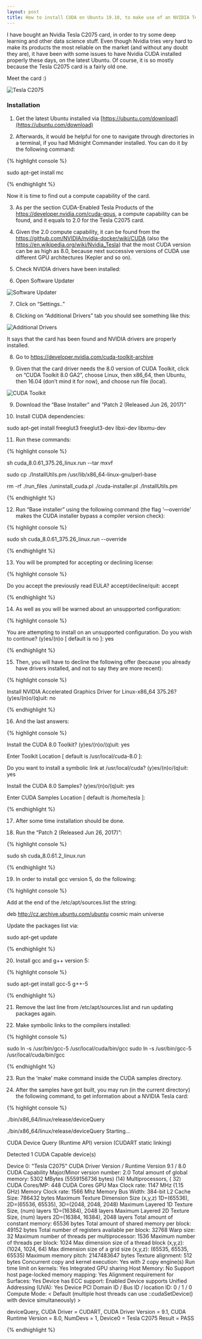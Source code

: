 ```yaml
---
layout: post
title: How to install CUDA on Ubuntu 19.10, to make use of an NVIDIA Tesla C2075 card
---
```


I have bought an Nvidia Tesla C2075 card, in order to try some deep learning and other data science stuff. Even though Nvidia tries very hard to make its products the most reliable on the market (and without any doubt they are), it have been with some issues to have Nvidia CUDA installed properly these days, on the latest Ubuntu. Of course, it is so mostly because the Tesla C2075 card is a fairly old one.

Meet the card :)

![Tesla C2075](/images/Tesla-C2075-1.png "Tesla C2075")

### Installation


1. Get the latest Ubuntu installed via [https://ubuntu.com/download](https://ubuntu.com/download)

2. Afterwards, it would be helpful for one to navigate through directories in a terminal, if you had Midnight Commander installed. You can do it by the following command:

{% highlight console %}

sudo apt-get install mc

{% endhighlight %}

Now it is time to find out a compute capability of the card.

3. As per the section CUDA-Enabled Tesla Products of the https://developer.nvidia.com/cuda-gpus, a compute capability can be found, and it equals to 2.0 for the Tesla C2075 card.

4. Given the 2.0 compute capability, it can be found from the https://github.com/NVIDIA/nvidia-docker/wiki/CUDA (also the https://en.wikipedia.org/wiki/Nvidia_Tesla) that the most CUDA version can be as high as 8.0, because next successive versions of CUDA use different GPU architectures (Kepler and so on).

5. Check NVIDIA drivers have been installed:
   
6. Open Software Updater
	
![Software Updater](/images/Tesla-C2075-2.png "Software Updater")

7. Click on “Settings..”

7. Clicking on “Additional Drivers” tab you should see something like this:

![Additional Drivers](/images/Tesla-C2075-3.png "Additional Drivers")

It says that the card has been found and NVIDIA drivers are properly installed.

8. Go to https://developer.nvidia.com/cuda-toolkit-archive

8. Given that the card driver needs the 8.0 version of CUDA Toolkit, click on “CUDA Toolkit 8.0 GA2”, choose Linux, then x86_64, then Ubuntu, then 16.04 (don’t mind it for now), and choose run file (local).

![CUDA Toolkit](/images/Tesla-C2075-4.png "CUDA Toolkit")

9. Download the “Base Installer” and “Patch 2 (Released Jun 26, 2017)”

9. Install CUDA dependencies:

sudo apt-get install freeglut3 freeglut3-dev libxi-dev libxmu-dev

11. Run these commands:

{% highlight console %}

sh cuda_8.0.61_375.26_linux.run --tar mxvf

sudo cp ./InstallUtils.pm /usr/lib/x86_64-linux-gnu/perl-base

rm -rf ./run_files ./uninstall_cuda.pl ./cuda-installer.pl ./InstallUtils.pm

{% endhighlight %}

12. Run “Base installer” using the following command (the flag ‘—override’ makes the CUDA installer bypass a compiler version check):

{% highlight console %}

sudo sh cuda_8.0.61_375.26_linux.run --override

{% endhighlight %}

13. You will be prompted for accepting or declining license:

{% highlight console %}

Do you accept the previously read EULA?
accept/decline/quit: accept

{% endhighlight %}

14. As well as you will be warned about an unsupported configuration:

{% highlight console %}

You are attempting to install on an unsupported configuration. Do you wish to continue?
(y)es/(n)o [ default is no ]: yes

{% endhighlight %}

15. Then, you will have to decline the following offer (because you already have drivers installed, and not to say they are more recent): 

{% highlight console %}

Install NVIDIA Accelerated Graphics Driver for Linux-x86_64 375.26?
(y)es/(n)o/(q)uit: no

{% endhighlight %}

16. And the last answers:

{% highlight console %}

Install the CUDA 8.0 Toolkit?
(y)es/(n)o/(q)uit: yes

Enter Toolkit Location
[ default is /usr/local/cuda-8.0 ]: 

Do you want to install a symbolic link at /usr/local/cuda?
(y)es/(n)o/(q)uit: yes

Install the CUDA 8.0 Samples?
(y)es/(n)o/(q)uit: yes

Enter CUDA Samples Location
[ default is /home/tesla ]:

{% endhighlight %}

17. After some time installation should be done.

18. Run the “Patch 2 (Released Jun 26, 2017)”:

{% highlight console %}

sudo sh cuda_8.0.61.2_linux.run

{% endhighlight %}


19. In order to install gcc version 5, do the following:

{% highlight console %}

Add at the end of the /etc/apt/sources.list the string:

deb http://cz.archive.ubuntu.com/ubuntu cosmic main universe

Update the packages list via:

sudo apt-get update

{% endhighlight %}

20. Install gcc and g++ version 5:

{% highlight console %}

sudo apt-get install gcc-5 g++-5

{% endhighlight %}

21. Remove the last line from /etc/apt/sources.list and run updating packages again.

22. Make symbolic links to the compilers installed:

{% highlight console %}

sudo ln -s /usr/bin/gcc-5 /usr/local/cuda/bin/gcc
sudo ln -s /usr/bin/gcc-5 /usr/local/cuda/bin/gcc

{% endhighlight %}

23. Run the ‘make’ make command inside the CUDA samples directory.

24. After the samples have got built, you may run (in the current directory) the following command, to get information about a NVIDIA Tesla card:

{% highlight console %}

./bin/x86_64/linux/release/deviceQuery

./bin/x86_64/linux/release/deviceQuery Starting...

 CUDA Device Query (Runtime API) version (CUDART static linking)

Detected 1 CUDA Capable device(s)

Device 0: "Tesla C2075"
  CUDA Driver Version / Runtime Version          9.1 / 8.0
  CUDA Capability Major/Minor version number:    2.0
  Total amount of global memory:                 5302 MBytes (5559156736 bytes)
  (14) Multiprocessors, ( 32) CUDA Cores/MP:     448 CUDA Cores
  GPU Max Clock rate:                            1147 MHz (1.15 GHz)
  Memory Clock rate:                             1566 Mhz
  Memory Bus Width:                              384-bit
  L2 Cache Size:                                 786432 bytes
  Maximum Texture Dimension Size (x,y,z)         1D=(65536), 2D=(65536, 65535), 3D=(2048, 2048, 2048)
  Maximum Layered 1D Texture Size, (num) layers  1D=(16384), 2048 layers
  Maximum Layered 2D Texture Size, (num) layers  2D=(16384, 16384), 2048 layers
  Total amount of constant memory:               65536 bytes
  Total amount of shared memory per block:       49152 bytes
  Total number of registers available per block: 32768
  Warp size:                                     32
  Maximum number of threads per multiprocessor:  1536
  Maximum number of threads per block:           1024
  Max dimension size of a thread block (x,y,z): (1024, 1024, 64)
  Max dimension size of a grid size    (x,y,z): (65535, 65535, 65535)
  Maximum memory pitch:                          2147483647 bytes
  Texture alignment:                             512 bytes
  Concurrent copy and kernel execution:          Yes with 2 copy engine(s)
  Run time limit on kernels:                     Yes
  Integrated GPU sharing Host Memory:            No
  Support host page-locked memory mapping:       Yes
  Alignment requirement for Surfaces:            Yes
  Device has ECC support:                        Enabled
  Device supports Unified Addressing (UVA):      Yes
  Device PCI Domain ID / Bus ID / location ID:   0 / 1 / 0
  Compute Mode:
     < Default (multiple host threads can use ::cudaSetDevice() with device simultaneously) >

deviceQuery, CUDA Driver = CUDART, CUDA Driver Version = 9.1, CUDA Runtime Version = 8.0, NumDevs = 1, Device0 = Tesla C2075
Result = PASS

{% endhighlight %}
